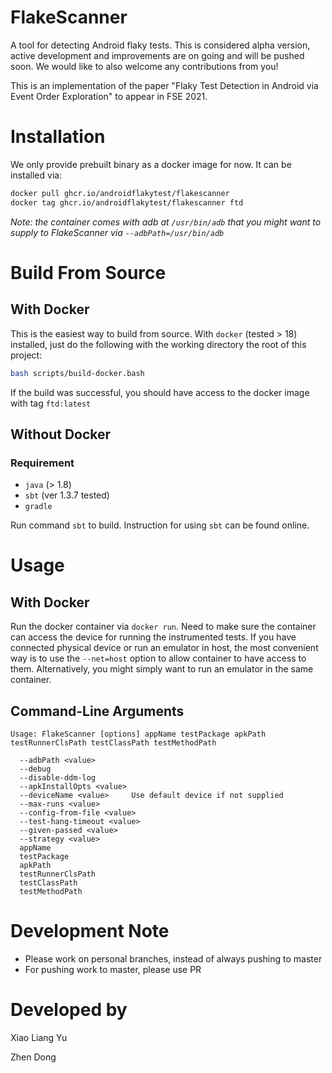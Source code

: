 FlakeScanner
===

A tool for detecting Android flaky tests. This is considered alpha version, active development and improvements are on going and will be pushed soon. We would like to also welcome any contributions from you!

This is an implementation of the paper "Flaky Test Detection in Android via Event Order Exploration" to appear in FSE 2021.

Installation
===

We only provide prebuilt binary as a docker image for now. It can be installed via:
```Bash
docker pull ghcr.io/androidflakytest/flakescanner
docker tag ghcr.io/androidflakytest/flakescanner ftd
```

*Note: the container comes with adb at `/usr/bin/adb` that you might want to supply to FlakeScanner via `--adbPath=/usr/bin/adb`*

Build From Source
===

With Docker
---
This is the easiest way to build from source. With `docker` (tested > 18) installed, just do the following with the working directory the root of this project:
```Bash
bash scripts/build-docker.bash
```
If the build was successful, you should have access to the docker image with tag `ftd:latest`

Without Docker
---

### Requirement
- `java` (> 1.8)
- `sbt` (ver 1.3.7 tested)
- `gradle`

Run command `sbt` to build. Instruction for using `sbt` can be found online.

Usage
===

With Docker
---

Run the docker container via `docker run`. Need to make sure the container can access the device for running the instrumented tests. If you have connected physical device or run an emulator in host, the most convenient way is to use the `--net=host` option to allow container to have access to them. Alternatively, you might simply want to run an emulator in the same container.

Command-Line Arguments
---
```
Usage: FlakeScanner [options] appName testPackage apkPath testRunnerClsPath testClassPath testMethodPath

  --adbPath <value>
  --debug
  --disable-ddm-log
  --apkInstallOpts <value>
  --deviceName <value>     Use default device if not supplied
  --max-runs <value>
  --config-from-file <value>
  --test-hang-timeout <value>
  --given-passed <value>
  --strategy <value>
  appName
  testPackage
  apkPath
  testRunnerClsPath
  testClassPath
  testMethodPath
```


Development Note
===
- Please work on personal branches, instead of always pushing to master
- For pushing work to master, please use PR

Developed by
===
Xiao Liang Yu

Zhen Dong
